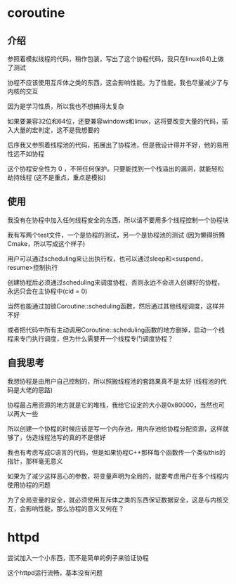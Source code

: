 # coroutine
## 介绍

参照着模拟线程的代码，稍作包装，写出了这个协程代码，我只在linux(64)上做了测试

协程不应该使用互斥体之类的东西，这会影响性能。为了性能，我也尽量减少了与内核的交互

因为是学习性质，所以我也不想搞得太复杂

如果要兼容32位和64位，还要兼容windows和linux，这将要改变大量的代码，插入大量的宏判定，这不是我想要的

后序我又参照着线程池的代码，拓展出了协程池，但是我设计得并不好，他的易用性远不如协程

这个协程安全性为 0 ，不带任何保护。只要能找到一个栈溢出的漏洞，就能轻松劫持线程 (这不是重点，重点是模拟)


## 使用

我没有在协程中加入任何线程安全的东西，所以请不要用多个线程控制一个协程块

我有写两个test文件，一个是协程的测试，另一个是协程池的测试 (因为懒得折腾Cmake，所以写成这个样子)

用户可以通过scheduling来让出执行权，也可以通过sleep和<suspend，resume>控制执行

创建协程后必须通过scheduling来调度协程，否则永远不会进入创建好的协程，永远只会在主协程中(cid = 0)

当然也能通过加锁Coroutine::scheduling函数，然后通过其他线程调度，这样并不好

或者把代码中所有主动调用Coroutine::scheduling函数的地方删掉，启动一个线程来专门执行调度，但为什么需要开一个线程专门调度协程？

## 自我思考

我想协程是由用户自己控制的，所以照搬线程池的套路果真不是太好 (线程池的代码是大佬的思路)

协程最占用资源的地方就是它的堆栈，我给它设定的大小是0x80000，当然也可以再大一些

所以创建一个协程的时候应该是写一个内存池，用内存池给协程分配资源，这样就够了，仿造线程池写的真的不是很好

我也有考虑写成C语言的代码，但是如果协程C++那样每个函数传一个类似this的指针，那样毫无意义

如果为了减少这样恶心的参数，将变量声明为全局的，就要考虑用户在多个线程内使用协程的问题

为了全局变量的安全，就必须使用互斥体之类的东西保证数据安全，这是与内核交互，会影响性能，那么协程的意义又何在？

# httpd

尝试加入一个小东西，而不是简单的例子来验证协程

这个httpd运行流畅，基本没有问题

